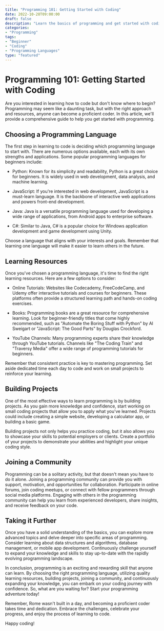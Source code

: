 ```yaml
---
title: "Programming 101: Getting Started with Coding"
date: 2022-10-28T09:00:00
draft: false
description: "Learn the basics of programming and get started with coding in this comprehensive guide."
categories:
- "Programming"
tags:
- "Beginner"
- "Coding"
- "Programming Languages"
type: "featured"
---
```


# Programming 101: Getting Started with Coding

Are you interested in learning how to code but don't know where to begin? Programming may seem like a daunting task, but with the right approach and resources, anyone can become a proficient coder. In this article, we'll provide a comprehensive guide to help you get started with programming.

## Choosing a Programming Language

The first step in learning to code is deciding which programming language to start with. There are numerous options available, each with its own strengths and applications. Some popular programming languages for beginners include:

- Python: Known for its simplicity and readability, Python is a great choice for beginners. It is widely used in web development, data analysis, and machine learning.

- JavaScript: If you're interested in web development, JavaScript is a must-learn language. It is the backbone of interactive web applications and powers front-end development.

- Java: Java is a versatile programming language used for developing a wide range of applications, from Android apps to enterprise software.

- C#: Similar to Java, C# is a popular choice for Windows application development and game development using Unity.

Choose a language that aligns with your interests and goals. Remember that learning one language will make it easier to learn others in the future.

## Learning Resources

Once you've chosen a programming language, it's time to find the right learning resources. Here are a few options to consider:

- Online Tutorials: Websites like Codecademy, FreeCodeCamp, and Udemy offer interactive tutorials and courses for beginners. These platforms often provide a structured learning path and hands-on coding exercises.

- Books: Programming books are a great resource for comprehensive learning. Look for beginner-friendly titles that come highly recommended, such as "Automate the Boring Stuff with Python" by Al Sweigart or "JavaScript: The Good Parts" by Douglas Crockford.

- YouTube Channels: Many programming experts share their knowledge through YouTube tutorials. Channels like "The Coding Train" and "Traversy Media" offer a wide range of programming tutorials for beginners.

Remember that consistent practice is key to mastering programming. Set aside dedicated time each day to code and work on small projects to reinforce your learning.

## Building Projects

One of the most effective ways to learn programming is by building projects. As you gain more knowledge and confidence, start working on small coding projects that allow you to apply what you've learned. Projects could include creating a simple website, developing a calculator app, or building a basic game.

Building projects not only helps you practice coding, but it also allows you to showcase your skills to potential employers or clients. Create a portfolio of your projects to demonstrate your abilities and highlight your unique coding style.

## Joining a Community

Programming can be a solitary activity, but that doesn't mean you have to do it alone. Joining a programming community can provide you with support, motivation, and opportunities for collaboration. Participate in online forums, join coding meetups, or connect with fellow programmers through social media platforms. Engaging with others in the programming community can help you learn from experienced developers, share insights, and receive feedback on your code.

## Taking it Further

Once you have a solid understanding of the basics, you can explore more advanced topics and delve deeper into specific areas of programming. Consider learning about data structures and algorithms, database management, or mobile app development. Continuously challenge yourself to expand your knowledge and skills to stay up-to-date with the rapidly evolving programming landscape.

In conclusion, programming is an exciting and rewarding skill that anyone can learn. By choosing the right programming language, utilizing quality learning resources, building projects, joining a community, and continuously expanding your knowledge, you can embark on your coding journey with confidence. So, what are you waiting for? Start your programming adventure today!

Remember, Rome wasn't built in a day, and becoming a proficient coder takes time and dedication. Embrace the challenges, celebrate your progress, and enjoy the process of learning to code.

Happy coding!
